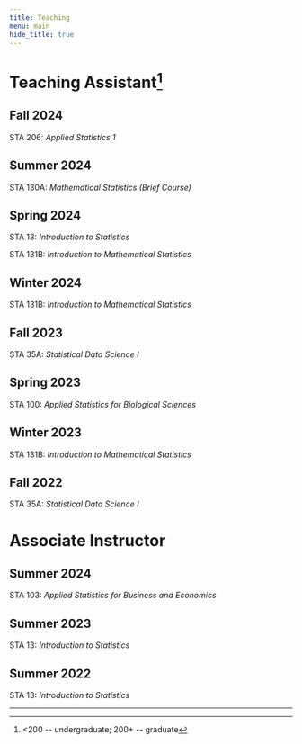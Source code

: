 ```yaml
---
title: Teaching
menu: main
hide_title: true
---
```


# Teaching Assistant[^1]

## Fall 2024
STA 206: *Applied Statistics 1*
 
## Summer 2024
STA 130A: *Mathematical Statistics (Brief Course)*

## Spring 2024
STA 13: *Introduction to Statistics*

STA 131B: *Introduction to Mathematical Statistics*

## Winter 2024

STA 131B: *Introduction to Mathematical Statistics*

## Fall 2023

STA 35A: *Statistical Data Science I* 

## Spring 2023

STA 100: *Applied Statistics for Biological Sciences*

## Winter 2023

STA 131B: *Introduction to Mathematical Statistics*

## Fall 2022

STA 35A: *Statistical Data Science I* 

# Associate Instructor

## Summer 2024
STA 103: *Applied Statistics for Business and Economics*

## Summer 2023

STA 13: *Introduction to Statistics*

## Summer 2022

STA 13: *Introduction to Statistics*

***
[^1]: <200 -- undergraduate; 200+ -- graduate
